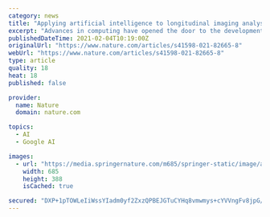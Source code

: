 ```yaml
---
category: news
title: "Applying artificial intelligence to longitudinal imaging analysis of vestibular schwannoma following radiosurgery"
excerpt: "Advances in computing have opened the door to the development of artificial intelligence (AI) for a wide range of medical applications. AI has been applied to imaging analysis in radiology, pathology,"
publishedDateTime: 2021-02-04T10:19:00Z
originalUrl: "https://www.nature.com/articles/s41598-021-82665-8"
webUrl: "https://www.nature.com/articles/s41598-021-82665-8"
type: article
quality: 18
heat: 18
published: false

provider:
  name: Nature
  domain: nature.com

topics:
  - AI
  - Google AI

images:
  - url: "https://media.springernature.com/m685/springer-static/image/art%3A10.1038%2Fs41598-021-82665-8/MediaObjects/41598_2021_82665_Fig1_HTML.png"
    width: 685
    height: 388
    isCached: true

secured: "DXP+1pTOWLeIiWssYIadm0yf2ZxzQPBEJGTuCYHq8vmwmys+cYVVngFv8jpG/lU6aRrUbxGp/83XeHk4Z7YsQahYJ0HaQJwo3+Rjw1cNa+C6FdXPyobfjEnKqVy2qR6ejPnJjGtPtJdkAd2/VH1kDujpBBvS1UyG8NttKZWTKcoPa05gWxZlgHPPtgxSfAR7VVhhWxI59RdSEbL2cU1GCCCF8PQ2fDIqZgn54L8tgNSVMOCBuhnO3SdcW4iAalTb9Z+I0Fi42724ZvCv8QRDeVd65Eda1bTawr14HjdNMOIwTPP7ZjJHDUzDnWCve39LicK0fntVMDxTpnzowRK1Ts5qmjeE9zedWnbs0E1MMsw=;nQ2dpyar0R1Zl/X5UM+f7A=="
---
```


